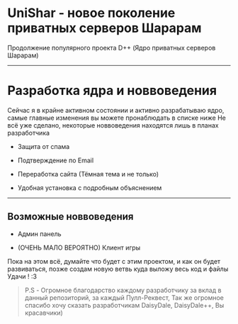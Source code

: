 # UniShar - новое поколение приватных серверов Шарарам
Продолжение популярного проекта D++ (Ядро приватных серверов Шарарам)

____

# Разработка ядра и новвоведения

Сейчас я в крайне активном состоянии и активно разрабатываю ядро, самые главные изменения вы можете пронаблюдать в списке ниже
Не всё уже сделано, некоторые новвоведения находятся лишь в планах разработчика

* Защита от спама

* Подтверждение по Email

* Переработка сайта (Тёмная тема и не только)

* Удобная установка с подробным объяснением

____

## Возможные новвоведения

* Админ панель

* (ОЧЕНЬ МАЛО ВЕРОЯТНО) Клиент игры


Пока на этом всё, думайте что будет с этим проектом, и как он будет развиваться, позже создам новую ветвь куда выложу весь код и файлы
Удачи ! :3


> P.S - Огромное благодарство каждому разработчику за вклад в данный репозиторий, за каждый Пулл-Реквест, Так же огромное спасибо хочу сказать разработчикам DaisyDale, DaisyDale++, Вы красавчики)

